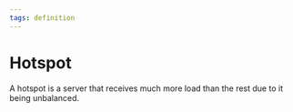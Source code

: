 ```yaml
---
tags: definition
---
```


# Hotspot
A hotspot is a server that receives much more load than the rest due to it being unbalanced.
